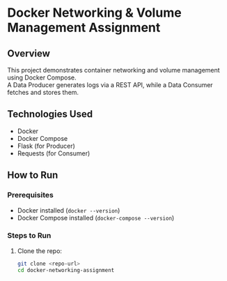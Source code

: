 # Docker Networking & Volume Management Assignment

## Overview
This project demonstrates container networking and volume management using Docker Compose.  
A Data Producer generates logs via a REST API, while a Data Consumer fetches and stores them.

## Technologies Used
- Docker
- Docker Compose
- Flask (for Producer)
- Requests (for Consumer)

## How to Run
### Prerequisites
- Docker installed (`docker --version`)
- Docker Compose installed (`docker-compose --version`)

### Steps to Run
1. Clone the repo:
   ```bash
   git clone <repo-url>
   cd docker-networking-assignment
